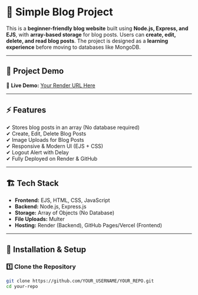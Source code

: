 # 📝 Simple Blog Project

This is a **beginner-friendly blog website** built using **Node.js, Express, and EJS**, with **array-based storage** for blog posts. Users can **create, edit, delete, and read blog posts**. The project is designed as a **learning experience** before moving to databases like MongoDB.

---

## 📸 **Project Demo**
🔗 **Live Demo:** [Your Render URL Here](https://your-app.onrender.com)  

---

## ⚡ **Features**
✔ Stores blog posts in an array (No database required)  
✔ Create, Edit, Delete Blog Posts  
✔ Image Uploads for Blog Posts  
✔ Responsive & Modern UI (EJS + CSS)  
✔ Logout Alert with Delay  
✔ Fully Deployed on Render & GitHub  

---

## 🏗 **Tech Stack**
- **Frontend:** EJS, HTML, CSS, JavaScript  
- **Backend:** Node.js, Express.js  
- **Storage:** Array of Objects (No Database)  
- **File Uploads:** Multer  
- **Hosting:** Render (Backend), GitHub Pages/Vercel (Frontend)  

---

## 🚀 **Installation & Setup**
### 1️⃣ **Clone the Repository**
```bash
git clone https://github.com/YOUR_USERNAME/YOUR_REPO.git
cd your-repo
